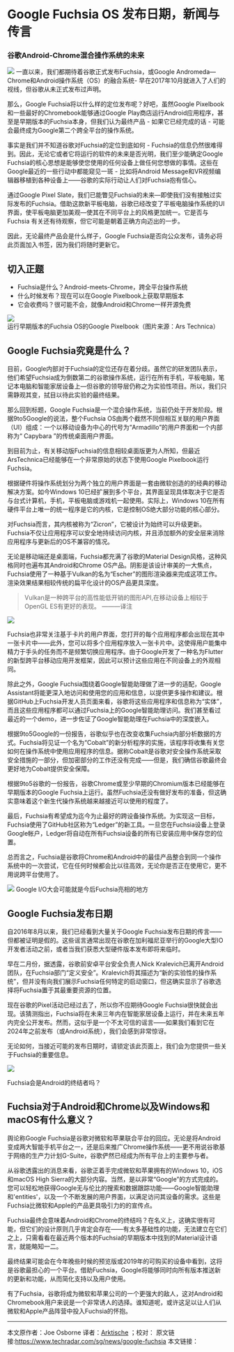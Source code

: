 # Google Fuchsia OS 发布日期，新闻与传言
### 谷歌Android-Chrome混合操作系统的未来

![](https://cdn.mos.cms.futurecdn.net/hRqGxFF2CZZJ4rEvjC27Uk-970-80.jpg)
一直以来，我们都期待着谷歌正式发布Fuchsia，或Google Andromeda—Chrome和Android操作系统（OS）的融合系统- 早在2017年10月就进入了人们的视线，但谷歌从未正式发布过声明。

那么，Google Fuchsia将以什么样的定位发布呢？好吧，虽然Google Pixelbook和一些最好的Chromebook能够通过Google Play商店运行Android应用程序，甚至是早期版本的Fuchsia本身，但我们认为最终产品 - 如果它已经完成的话 - 可能会最终成为Google第二个跨全平台的操作系统。

事实是我们并不知道谷歌对Fuchsia的定位到底如何 - Fuchsia的信息仍然很难得到。因此，无论它或者它将运行的软件的未来是否光明，我们至少能确定Google Fuchsia的核心思想是能够使您使用的任何设备上做任何您想做的事情。这些在Google最近的一些行动中都能窥见一斑 - 比如将Android Message和VR视频编辑器移植到各种设备上——谷歌的实际行动让人们对Fuchsia抱有信心。

通过Google Pixel Slate，我们已能瞥见Fuchsia的未来—即使我们没有接触过实际发布的Fuchsia。借助这款新平板电脑，谷歌已经改变了平板电脑操作系统的UI界面，使平板电脑更加美观—使其在不同平台上的风格更加统一。它是否与Fuchsia 有关还有待观察，但它可能是朝着正确方向迈出的一步。

因此，无论最终产品会是什么样子，Google Fuchsia是否向公众发布，请务必将此页面加入书签，因为我们将随时更新它。

## 切入正题

* Fuchsia是什么？Android-meets-Chrome，跨全平台操作系统
* 什么时候发布？现在可以在Google Pixelbook上获取早期版本
* 它会收费吗？很可能不会，就像Android和Chrome一样开源免费

![](https://cdn.mos.cms.futurecdn.net/by9zV74tBzsBeoHUq8vWRF-650-80.jpg)
运行早期版本的Fuchsia OS的Google Pixelbook（图片来源：Ars Technica）

## Google Fuchsia究竟是什么？

目前，Google内部对于Fuchsia的定位还存在着分歧。虽然它的研发团队表示，他们希望Fuchsia成为倒数第二的谷歌操作系统，运行在所有手机，平板电脑，笔记本电脑和智能家居设备上—但谷歌的领导层仍称之为实验性项目。所以，我们只需静观其变，拭目以待此实验的最终结果。

那么回到标题，Google Fuchsia是一个混合操作系统，当前仍处于开发阶段。根据9to5Google的说法，整个Fuchsia OS由两个截然不同但相互关联的用户界面（UI）组成：一个以移动设备为中心的代号为“Armadillo”的用户界面和一个内部称为“ Capybara ”的传统桌面用户界面。

到目前为止，有关移动版Fuchsia的信息相较桌面版更为人所知，但最近ArsTechnica已经能够在一个非常原始的状态下使用Google Pixelbook运行Fuchsia。 

根据硬件将操作系统划分为两个独立的用户界面是一套由微软创造的的经典的移动解决方案。如今Windows 10已经扩展到多个平台，其界面呈现具体取决于它是否与台式计算机，手机，平板电脑或游戏机一起使用。实际上，Windows 10在所有硬件平台上唯一的统一程序是它的内核，它是控制OS绝大部分功能的核心部分。

对Fuchsia而言，其内核被称为“Zicron”，它被设计为始终可以升级更新。Fuchsia不仅让应用程序可以安全地持续访问内核，并且添加额外的安全层来消除应用程序与更新后的OS不兼容的情况。

无论是移动端还是桌面端，Fuchsia都充满了谷歌的Material Design风格，这种风格同时也遍布其Android和Chrome OS产品。阴影是该设计审美的一大焦点，Fuchsia使用了一种基于Vulkan的名为“Escher”的图形渲染器来完成这项工作。渲染效果结果相较传统的扁平化设计的OS产品更具深度。

> Vulkan是一种跨平台的高性能低开销的图形API,在移动设备上相较于OpenGL ES有更好的表现。 ———译注

![](https://cdn.mos.cms.futurecdn.net/HbYTJFEiZxTfzHw6cTuSyb-650-80.jpg)

Fuchsia也非常关注基于卡片的用户界面，您打开的每个应用程序都会出现在其中一张卡片中——此外，您可以将多个应用程序放入一张卡片中。这使得用户能集中精力于手头的任务而不是频繁切换应用程序。由于Google开发了一种名为Flutter的新型跨平台移动应用开发框架，因此可以预计这些应用在不同设备上的外观相同。

除此之外，Google Fuchsia围绕着Google智能助理做了进一步的适配，Google Assistant将能更深入地访问和使用您的应用和信息，以提供更多操作和建议。根据GitHub上Fuchsia开发人员页面来看，谷歌将这些应用程序和信息称为“实体”，而且这些应用程序都可以通过Fuchsia上的Google智能助理访问。我们甚至看过最近的一个demo，进一步佐证了Google智能助理在Fuchsia中的深度嵌入。

根据9to5Google的一份报告，谷歌似乎也在改变收集Fuchsia内部分析数据的方式。Fuchsia将见证一个名为“Cobalt”的新分析程序的实施，该程序将收集有关您如何在操作系统中使用应用程序的信息。据称Cobalt是谷歌对安全操作系统采取安全措施的一部分，但加密部分的工作还没有完成——但是，我们确信谷歌最终会更好地为Cobalt提供安全保障。

根据9to5谷歌的一份报告，谷歌Chrome或至少早期的Chromium版本已经能够在早期版本的Google Fuchsia上运行。虽然Fuchsia还没有做好发布的准备，但这确实意味着这个新生代操作系统越来越接近可以使用的程度了。

最后，Fuchsia有希望成为迄今为止最好的跨设备操作系统。为实现这一目标，Fuchsia使用了GitHub社区称为“Ledger”的新工具。一旦您在Fuchsia设备上登录Google帐户，Ledger将自动在所有Fuchsia设备的所有已安装应用中保存您的位置。

总而言之，Fuchsia是谷歌将Chrome和Android中的最佳产品整合到同一个操作系统中的一次尝试，它在任何时候都会比以往高效，无论你是否正在使用它，更不用说跨平台使用了。

![](https://cdn.mos.cms.futurecdn.net/fxydjj4gT6cVRrcndtYnSF-650-80.jpg)
Google I/O大会可能就是今后Fuchsia亮相的地方

## Google Fuchsia发布日期
自2016年8月以来，我们已经看到大量关于Google Fuchsia发布日期的传言——但都被证明是假的。这些谣言通常出现在谷歌在加利福尼亚举行的Google大型IO开发者活动之前，或者当我们获悉大型硬件版本发布即将来临时。

早在二月份，据透露，谷歌前安卓平台安全负责人Nick Kralevich已离开Android团队，在Fuchsia部门“定义安全”。Kralevich将其描述为“新的实验性的操作系统”，但并没有向我们展示Fuchsia任何特定的启动窗口，但这确实显示了谷歌选择将Fuchsia置于其最重要资源的位置。

现在谷歌的Pixel活动已经过去了，所以你不应期待Google Fuchsia很快就会出现。该猜测指出，Fuchsia将在未来三年内在智能家居设备上运行，并在未来五年内完全公开发布。然而，这似乎是一个不太可信的谣言——如果我们看到它在2024年之前发布（或Android系统），我们会感到非常惊讶。

无论如何，当接近可能的发布日期时，请锁定该此页面上，我们会为您提供一些关于Fuchsia的重要信息。

![](https://cdn.mos.cms.futurecdn.net/Yzh9gjppGL6MBnWbE2QTVd-650-80.jpg)

Fuchsia会是Android的终结者吗？

## Fuchsia对于Android和Chrome以及Windows和macOS有什么意义？

舆论称Google Fuchsia是谷歌对微软和苹果联合平台的回应。无论是将Android变成两大智能手机平台之一，还是后来推广Chrome操作系统——更不用说谷歌基于网络的生产力计划G-Suite，谷歌俨然已经成为所有平台上的主要参与者。

从谷歌透露出的消息来看，谷歌正着手完成微软和苹果拥有的Windows 10，iOS和macOS High Sierra的大部分内容。当然，是以非常“Google”的方式完成的。您可以轻松地获得Google无与伦比的搜索和数据跟踪功能——Google智能助理和'entities'，以及一个不断发展的用户界面，以满足访问其设备的需求。这些是Fuchsia比微软和Apple的产品更具吸引力的的宣传点。

Fuchsia最终会意味着Android和Chrome的终结吗？在名义上，这确实很有可能，但它们的设计原则几乎肯定会存在——有太多基础性的功能，无法建立在它们之上，只需看看在最近两个版本的Fuchsia的早期版本中找到的Material设计语言，就能略知一二。

最终结果可能会在今年晚些时候的预览版或2019年的可购买的设备中看到，这将是谷歌最担心的一个平台。借助Fuchsia，Google将能够同时向所有版本推送新的更新和功能，从而简化支持以及用户使用。

有了Fuchsia，谷歌将成为微软和苹果公司的一个更强大的敌人，这对Android和Chromebook用户来说是一个非常诱人的选择。谁知道呢，或许这足以让人们从微软和Apple产品阵营中投入Fuchsia的怀抱。

***
本文原作者：Joe Osborne 译者：[Arktische](https://github.com/Arktische) ；校对：
原文链接:https://www.techradar.com/sg/news/google-fuchsia 本文链接：

